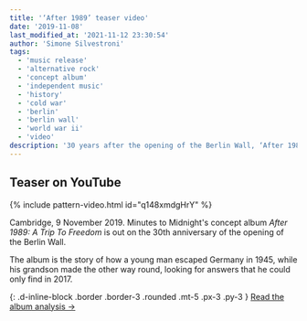 ```yaml
---
title: '‘After 1989’ teaser video'
date: '2019-11-08'
last_modified_at: '2021-11-12 23:30:54'
author: 'Simone Silvestroni'
tags:
  - 'music release'
  - 'alternative rock'
  - 'concept album'
  - 'independent music'
  - 'history'
  - 'cold war'
  - 'berlin'
  - 'berlin wall'
  - 'world war ii'
  - 'video'
description: '30 years after the opening of the Berlin Wall, ‘After 1989’ is a real-life story about imprisonment and liberty. Watch the video teaser.'
---
```

## Teaser on YouTube

{% include pattern-video.html id="q148xmdgHrY" %}

Cambridge, 9 November 2019. Minutes to Midnight's concept album _After 1989: A Trip To Freedom_ is out on the 30th anniversary of the opening of the Berlin Wall.

The album is the story of how a young man escaped Germany in 1945, while his grandson made the other way round, looking for answers that he could only find in 2017.

{: .d-inline-block .border .border-3 .rounded .mt-5 .px-3 .py-3 }
[Read the album analysis →](/work/music/after-1989/)